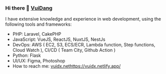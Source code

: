 ### Hi there 👋 [VuiDang](https://github.com/vitqst)

<!--
**vitqst/vitqst** is a ✨ _special_ ✨ repository because its `README.md` (this file) appears on your GitHub profile.

Here are some ideas to get you started:

- 🔭 I’m currently working on Pascalia Asia
- 🤔 I’m looking for help with ...
- 💬 Ask me about ...
- 📫 How to reach me: ...
- 😄 Pronouns: ...
- ⚡ Fun fact: ...
-->
I have extensive knowledge and experience in web development, using the following tools and frameworks:

- PHP: Laravel, CakePHP
- JavaScript: VueJS, ReactJS, NuxtJS, NestJs
- DevOps: AWS ( EC2, S3, ECS/ECR, Lambda function, Step functions, Cloud Watch ), CI/CD ( Team City, Github Action )
- Python: Flask
- UI/UX: Figma, Photoshop
- How to reach me: [vuidx.net](https://vuidx.netlify.app/)https://vuidx.netlify.app/
